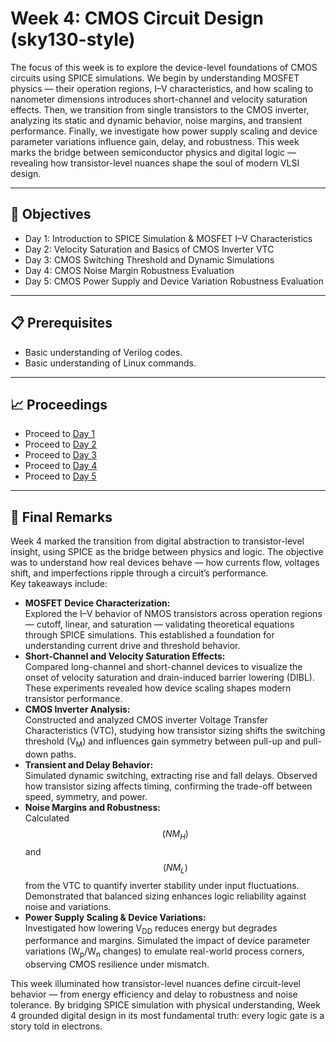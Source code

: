 # Week 4: CMOS Circuit Design (sky130-style)
 
The focus of this week is to explore the device-level foundations of CMOS circuits using SPICE simulations. We begin by understanding MOSFET physics — their operation regions, I–V characteristics, and how scaling to nanometer dimensions introduces short-channel and velocity saturation effects. Then, we transition from single transistors to the CMOS inverter, analyzing its static and dynamic behavior, noise margins, and transient performance. Finally, we investigate how power supply scaling and device parameter variations influence gain, delay, and robustness. This week marks the bridge between semiconductor physics and digital logic — revealing how transistor-level nuances shape the soul of modern VLSI design.

---

## 📑 Objectives
- Day 1: Introduction to SPICE Simulation & MOSFET I–V Characteristics
- Day 2: Velocity Saturation and Basics of CMOS Inverter VTC
- Day 3: CMOS Switching Threshold and Dynamic Simulations
- Day 4: CMOS Noise Margin Robustness Evaluation
- Day 5: CMOS Power Supply and Device Variation Robustness Evaluation

---

## 📋 Prerequisites
- Basic understanding of Verilog codes.
- Basic understanding of Linux commands.

---

## 📈 Proceedings
- Proceed to [Day 1](https://github.com/BitopanBaishya/RISC-V-SoC-Tapeout-Program-2025---Week-4/blob/5968666badcb69379e1ee14ae30ce358bea6c659/Day%201/README.md)
- Proceed to [Day 2](https://github.com/BitopanBaishya/RISC-V-SoC-Tapeout-Program-2025---Week-4/blob/f75245c8bf12362e4901b68cf5526ef4924ecf60/Day%202/README.md)
- Proceed to [Day 3](https://github.com/BitopanBaishya/RISC-V-SoC-Tapeout-Program-2025---Week-4/blob/69288a0c5c979cbf88fe7b093972cf49c11f4c61/Day%203/README.md)
- Proceed to [Day 4](https://github.com/BitopanBaishya/RISC-V-SoC-Tapeout-Program-2025---Week-4/blob/c8107a26d48dd338d1f82f8d7f114c085c209346/Day%204/README.md)
- Proceed to [Day 5](https://github.com/BitopanBaishya/RISC-V-SoC-Tapeout-Program-2025---Week-4/blob/90bcf8dcccc50262149114762e5a00205681a65d/Day%205/README.md)

---

## 🏁 Final Remarks
Week 4 marked the transition from digital abstraction to transistor-level insight, using SPICE as the bridge between physics and logic. The objective was to understand how real devices behave — how currents flow, voltages shift, and imperfections ripple through a circuit’s performance.<br>
Key takeaways include:
- **MOSFET Device Characterization:**<br>
  Explored the I–V behavior of NMOS transistors across operation regions — cutoff, linear, and saturation — validating theoretical equations through SPICE simulations. This established a foundation for understanding current drive and threshold behavior.
- **Short-Channel and Velocity Saturation Effects:**<br>
  Compared long-channel and short-channel devices to visualize the onset of velocity saturation and drain-induced barrier lowering (DIBL). These experiments revealed how device scaling shapes modern transistor performance.
- **CMOS Inverter Analysis:**<br>
  Constructed and analyzed CMOS inverter Voltage Transfer Characteristics (VTC), studying how transistor sizing shifts the switching threshold (V<sub>M</sub>) and influences gain symmetry between pull-up and pull-down paths.
- **Transient and Delay Behavior:**<br>
  Simulated dynamic switching, extracting rise and fall delays. Observed how transistor sizing affects timing, confirming the trade-off between speed, symmetry, and power.
- **Noise Margins and Robustness:**<br>
  Calculated $$(NM_H)$$ and $$(NM_L)$$ from the VTC to quantify inverter stability under input fluctuations. Demonstrated that balanced sizing enhances logic reliability against noise and variations.
- **Power Supply Scaling & Device Variations:**<br>
  Investigated how lowering V<sub>DD</sub> reduces energy but degrades performance and margins. Simulated the impact of device parameter variations (W<sub>p</sub>/W<sub>n</sub> changes) to emulate real-world process corners, observing CMOS resilience under mismatch.

This week illuminated how transistor-level nuances define circuit-level behavior — from energy efficiency and delay to robustness and noise tolerance. By bridging SPICE simulation with physical understanding, Week 4 grounded digital design in its most fundamental truth: every logic gate is a story told in electrons.




